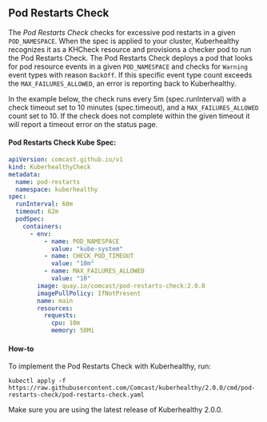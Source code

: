 ## Pod Restarts Check

The *Pod Restarts Check* checks for excessive pod restarts in a given `POD_NAMESPACE`. When the spec is applied to your
cluster, Kuberhealthy recognizes it as a KHCheck resource and provisions a checker pod to run the Pod Restarts Check.
The Pod Restarts Check deploys a pod that looks for pod resource events in a given `POD_NAMESPACE` and checks for
`Warning` event types with reason `BackOff`. If this specific event type count exceeds the `MAX_FAILURES_ALLOWED`, an
error is reporting back to Kuberhealthy.

In the example below, the check runs every 5m (spec.runInterval) with a check timeout set to 10 minutes (spec.timeout),
and a `MAX_FAILURES_ALLOWED` count set to 10. If the check does not complete within the given timeout it will report a
timeout error on the status page.

#### Pod Restarts Check Kube Spec:

```yaml
apiVersion: comcast.github.io/v1
kind: KuberhealthyCheck
metadata:
  name: pod-restarts
  namespace: kuberhealthy
spec:
  runInterval: 60m
  timeout: 62m
  podSpec:
    containers:
      - env:
          - name: POD_NAMESPACE
            value: "kube-system"
          - name: CHECK_POD_TIMEOUT
            value: "10m"
          - name: MAX_FAILURES_ALLOWED
            value: "10"
        image: quay.io/comcast/pod-restarts-check:2.0.0
        imagePullPolicy: IfNotPresent
        name: main
        resources:
          requests:
            cpu: 10m
            memory: 50Mi
```

#### How-to

To implement the Pod Restarts Check with Kuberhealthy, run:

`kubectl apply -f https://raw.githubusercontent.com/Comcast/kuberhealthy/2.0.0/cmd/pod-restarts-check/pod-restarts-check.yaml`

Make sure you are using the latest release of Kuberhealthy 2.0.0.
